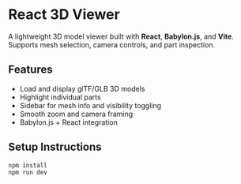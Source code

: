 # React 3D Viewer

A lightweight 3D model viewer built with **React**, **Babylon.js**, and **Vite**.  
Supports mesh selection, camera controls, and part inspection.

## Features

- Load and display glTF/GLB 3D models
- Highlight individual parts
- Sidebar for mesh info and visibility toggling
- Smooth zoom and camera framing
- Babylon.js + React integration

## Setup Instructions

```bash
npm install
npm run dev
```
